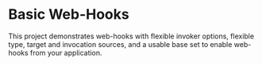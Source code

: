 # Basic Web-Hooks

This project demonstrates web-hooks with flexible invoker options, flexible type, target and invocation sources, and a usable base set to enable web-hooks from your application.
